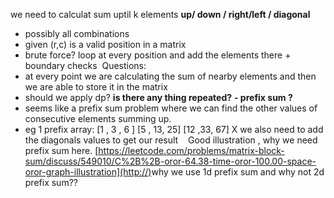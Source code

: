 we need to calculat sum uptil k elements **up/ down / right/left / diagonal**
- possibly all combinations
- given (r,c) is a valid position in a matrix
- brute force? loop at every position and add the elements there + boundary checks
​
Questions:
- at every point we are calculating the sum of nearby elements and then we are able to store it in the matrix
- should we apply dp? **is there any thing repeated?**
**- prefix sum ?**
- seems like a prefix sum problem where we can find the other values of consecutive elements summing up.
- eg 1 prefix array:
[1  ,  3 , 6  ]
[5  , 13, 25]
[12 ,33, 67] X
we also need to add the diagonals values to get our result
​
​
​
Good illustration , why we need prefix sum here.
[https://leetcode.com/problems/matrix-block-sum/discuss/549010/C%2B%2B-oror-64.38-time-oror-100.00-space-oror-graph-illustration](http://)
​
​
why we use 1d prefix sum and why not 2d prefix sum??